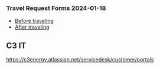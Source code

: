 ###  Travel Request Forms 2024-01-18

- [Before traveling](https://nam12.safelinks.protection.outlook.com/?url=https%3A%2F%2Fforms.office.com%2FPages%2FResponsePage.aspx%3Fid%3DmnetU-eTXEi6IKyCkNclK3LjWWvCI2xNnAFYSn3mumhUNzQ2MkFVRUQwV0hGQjJGS0cxRlVIOTFVSy4u&data=05%7C02%7Cluis.fernandez-de-la-vara%40c3.ai%7C0b184bcbbe9d4d6601c508dc0e0bd1aa%7C53ad779a93e7485cba20ac8290d7252b%7C1%7C0%7C638400691150493770%7CUnknown%7CTWFpbGZsb3d8eyJWIjoiMC4wLjAwMDAiLCJQIjoiV2luMzIiLCJBTiI6Ik1haWwiLCJXVCI6Mn0%3D%7C3000%7C%7C%7C&sdata=iQt1ovFadGHDSguk06lIexGRVdc%2FmWz3%2FrG9kUQbKwo%3D&reserved=0 "Original URL: https://forms.office.com/Pages/ResponsePage.aspx?id=mnetU-eTXEi6IKyCkNclK3LjWWvCI2xNnAFYSn3mumhUNzQ2MkFVRUQwV0hGQjJGS0cxRlVIOTFVSy4u. Click or tap if you trust this link.")
- [After traveling](https://nam12.safelinks.protection.outlook.com/?url=https%3A%2F%2Fforms.office.com%2FPages%2FResponsePage.aspx%3Fid%3DmnetU-eTXEi6IKyCkNclK3LjWWvCI2xNnAFYSn3mumhUNUEzNEI0TTNNUkE4SElFQzJQSUNYNDRHWS4u&data=05%7C02%7Cluis.fernandez-de-la-vara%40c3.ai%7C0b184bcbbe9d4d6601c508dc0e0bd1aa%7C53ad779a93e7485cba20ac8290d7252b%7C1%7C0%7C638400691150493770%7CUnknown%7CTWFpbGZsb3d8eyJWIjoiMC4wLjAwMDAiLCJQIjoiV2luMzIiLCJBTiI6Ik1haWwiLCJXVCI6Mn0%3D%7C3000%7C%7C%7C&sdata=SG68KdhPrRzdbKhTmijkW0bKkH0XKESvVbjvsrnGtwA%3D&reserved=0 "Original URL: https://forms.office.com/Pages/ResponsePage.aspx?id=mnetU-eTXEi6IKyCkNclK3LjWWvCI2xNnAFYSn3mumhUNUEzNEI0TTNNUkE4SElFQzJQSUNYNDRHWS4u. Click or tap if you trust this link.")

## C3 IT

https://c3energy.atlassian.net/servicedesk/customer/portals